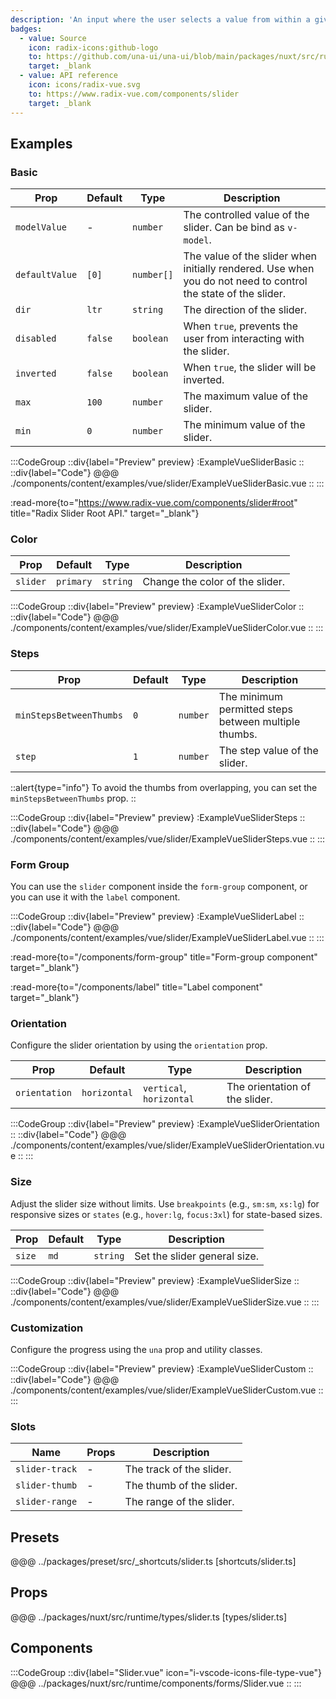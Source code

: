 ```yaml
---
description: 'An input where the user selects a value from within a given range.'
badges:
  - value: Source
    icon: radix-icons:github-logo
    to: https://github.com/una-ui/una-ui/blob/main/packages/nuxt/src/runtime/components/forms/Slider.vue
    target: _blank
  - value: API reference
    icon: icons/radix-vue.svg
    to: https://www.radix-vue.com/components/slider
    target: _blank
---
```


## Examples

### Basic

| Prop                    | Default | Type       | Description                                                                                                   |
| ----------------------- | ------- | ---------- | ------------------------------------------------------------------------------------------------------------- |
| `modelValue`            | -       | `number`   | The controlled value of the slider. Can be bind as `v-model`.                                                 |
| `defaultValue`          | `[0]`   | `number[]` | The value of the slider when initially rendered. Use when you do not need to control the state of the slider. |
| `dir`                   | `ltr`   | `string`   | The direction of the slider.                                                                                  |
| `disabled`              | `false` | `boolean`  | When `true`, prevents the user from interacting with the slider.                                              |
| `inverted`              | `false` | `boolean`  | When `true`, the slider will be inverted.                                                                     |
| `max`                   | `100`   | `number`   | The maximum value of the slider.                                                                              |
| `min`                   | `0`     | `number`   | The minimum value of the slider.                                                                              |

:::CodeGroup
::div{label="Preview" preview}
  :ExampleVueSliderBasic
::
::div{label="Code"}
@@@ ./components/content/examples/vue/slider/ExampleVueSliderBasic.vue
::
:::

:read-more{to="https://www.radix-vue.com/components/slider#root" title="Radix Slider Root API." target="_blank"}

### Color

| Prop     | Default   | Type     | Description                     |
| -------- | --------- | -------- | ------------------------------- |
| `slider` | `primary` | `string` | Change the color of the slider. |

:::CodeGroup
::div{label="Preview" preview}
  :ExampleVueSliderColor
::
::div{label="Code"}
@@@ ./components/content/examples/vue/slider/ExampleVueSliderColor.vue
::
:::

### Steps

| Prop                    | Default | Type     | Description                                          |
| ----------------------- | ------- | -------- | ---------------------------------------------------- |
| `minStepsBetweenThumbs` | `0`     | `number` | The minimum permitted steps between multiple thumbs. |
| `step`                  | `1`     | `number` | The step value of the slider.                        |

::alert{type="info"}
To avoid the thumbs from overlapping, you can set the `minStepsBetweenThumbs` prop.
::

:::CodeGroup
::div{label="Preview" preview}
  :ExampleVueSliderSteps
::
::div{label="Code"}
@@@ ./components/content/examples/vue/slider/ExampleVueSliderSteps.vue
::
:::

### Form Group

You can use the `slider` component inside the `form-group` component, or you can use it with the `label` component.

:::CodeGroup
::div{label="Preview" preview}
  :ExampleVueSliderLabel
::
::div{label="Code"}
@@@ ./components/content/examples/vue/slider/ExampleVueSliderLabel.vue
::
:::

:read-more{to="/components/form-group" title="Form-group component" target="_blank"}

:read-more{to="/components/label" title="Label component" target="_blank"}

### Orientation

Configure the slider orientation by using the `orientation` prop.

| Prop          | Default      | Type                    | Description                    |
| ------------- | ------------ | ----------------------- | ------------------------------ |
| `orientation` | `horizontal` | `vertical`, `horizontal` | The orientation of the slider. |

:::CodeGroup
::div{label="Preview" preview}
  :ExampleVueSliderOrientation
::
::div{label="Code"}
@@@ ./components/content/examples/vue/slider/ExampleVueSliderOrientation.vue
::
:::

### Size

Adjust the slider size without limits. Use `breakpoints` (e.g., `sm:sm`, `xs:lg`) for responsive sizes or `states` (e.g., `hover:lg`, `focus:3xl`) for state-based sizes.

| Prop   | Default | Type     | Description                  |
| ------ | ------- | -------- | ---------------------------- |
| `size` | `md`    | `string` | Set the slider general size. |

:::CodeGroup
::div{label="Preview" preview}
  :ExampleVueSliderSize
::
::div{label="Code"}
@@@ ./components/content/examples/vue/slider/ExampleVueSliderSize.vue
::
:::

### Customization

Configure the progress using the `una` prop and utility classes.

:::CodeGroup
  ::div{label="Preview" preview}
    :ExampleVueSliderCustom
  ::
  ::div{label="Code"}
@@@ ./components/content/examples/vue/slider/ExampleVueSliderCustom.vue
  ::
:::

### Slots

| Name           | Props | Description              |
| -------------- | ----- | ------------------------ |
| `slider-track` | -     | The track of the slider. |
| `slider-thumb` | -     | The thumb of the slider. |
| `slider-range` | -     | The range of the slider. |

## Presets

@@@ ../packages/preset/src/_shortcuts/slider.ts [shortcuts/slider.ts]

## Props

@@@ ../packages/nuxt/src/runtime/types/slider.ts [types/slider.ts]

## Components

:::CodeGroup
::div{label="Slider.vue" icon="i-vscode-icons-file-type-vue"}
@@@ ../packages/nuxt/src/runtime/components/forms/Slider.vue
::
:::
